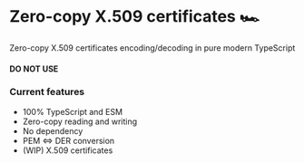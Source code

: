 # Zero-copy X.509 certificates 🏎️

Zero-copy X.509 certificates encoding/decoding in pure modern TypeScript

#### DO NOT USE

### Current features
- 100% TypeScript and ESM
- Zero-copy reading and writing
- No dependency
- PEM <=> DER conversion
- (WIP) X.509 certificates